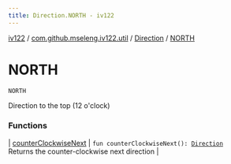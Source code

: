 ```yaml
---
title: Direction.NORTH - iv122
---
```


[iv122](../../../index.md) / [com.github.mseleng.iv122.util](../../index.md) / [Direction](../index.md) / [NORTH](.)

# NORTH

`NORTH`

Direction to the top (12 o'clock)

### Functions

| [counterClockwiseNext](counter-clockwise-next.md) | `fun counterClockwiseNext(): `[`Direction`](../index.md)<br>Returns the counter-clockwise next direction |

